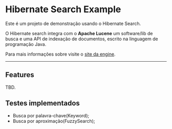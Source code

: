# Hibernate Search Example
Este é um projeto de demonstração usando o Hibernate Search.

O Hibernate search integra com o **Apache Lucene** um software/lib de busca e uma API de indexação de documentos, escrito na linguagem de programação Java.

Para mais informações sobre visite o [site da engine](https://lucene.apache.org/).

---

## Features
TBD.

## Testes implementados

* Busca por palavra-chave(Keyword);
* Busca por aproximação(FuzzySearch);
